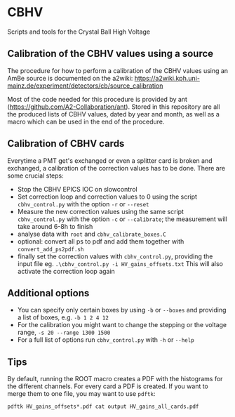 # CBHV
Scripts and tools for the Crystal Ball High Voltage

## Calibration of the CBHV values using a source

The procedure for how to perform a calibration of the CBHV values using an AmBe source is documented on the a2wiki: https://a2wiki.kph.uni-mainz.de/experiment/detectors/cb/source_calibration

Most of the code needed for this procedure is provided by ant (https://github.com/A2-Collaboration/ant). Stored in this repository are all the produced lists of CBHV values, dated by year and month, as well as a macro which can be used in the end of the procedure.

## Calibration of CBHV cards

Everytime a PMT get's exchanged or even a splitter card is broken and exchanged, a calibration of the correction values has to be done. There are some crucial steps:

* Stop the CBHV EPICS IOC on slowcontrol
* Set correction loop and correction values to 0 using the script `cbhv_control.py` with the option `-r` or `--reset`
* Measure the new correction values using the same script `cbhv_control.py` with the option `-c` or `--calibrate`;
  the measurement will take around 6-8h to finish
* analyse data with `root` and `cbhv_calibrate_boxes.C`
* optional: convert all ps to pdf and add them together with `convert_add_ps2pdf.sh`
* finally set the correction values with `cbhv_control.py`, providing the input file eg.
  `.\cbhv_control.py -i HV_gains_offsets.txt`
  This will also activate the correction loop again

## Additional options

* You can specify only certain boxes by using `-b` or `--boxes` and providing a list of boxes, e.g. `-b 1 2 4 12`
* For the calibration you might want to change the stepping or the voltage range, `-s 20 --range 1300 1500`
* For a full list of options run `cbhv_control.py` with `-h` or `--help`


## Tips

By default, running the ROOT macro creates a PDF with the histograms for the different channels. For every card a PDF is created. If you want to merge them to one file, you may want to use `pdftk`:

    pdftk HV_gains_offsets*.pdf cat output HV_gains_all_cards.pdf
